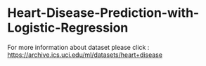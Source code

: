 # Heart-Disease-Prediction-with-Logistic-Regression
For more information about dataset please click : https://archive.ics.uci.edu/ml/datasets/heart+disease

